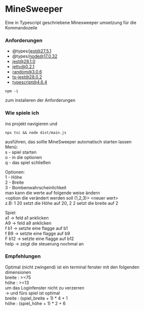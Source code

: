 # MineSweeper

Eine in Typescript geschriebene Minesweeper umsetzung für die Kommandozeile

### Anforderungen

* @types/jest@27.5.1
* @types/node@17.0.32
* jest@28.1.0
* jetty@0.2.1
* random@3.0.6
* ts-jest@28.0.2
* typescript@4.6.4

```terminal
npm -i 
```
zum instalieren der Anforderungen  


### Wie spiele ich  

ins projekt navigieren und  
```terminal
npx tsc && node dist/main.js
```
ausführen, das sollte MineSweeper automatisch starten lassen  
Menü:  
s - spiel starten  
o - in die optionen  
q - das spiel schließen  

Optionen:  
1 - Höhe  
2 - Breite  
3 - Bombenwahrscheinlichkeit  
man kann die werte auf folgende weise ändern  
\<option die verändert werden soll (1,2,3)\> \<neuer wert\>  
z.B: 1 20 setzt die Höhe auf 20, 2 2 setzt die breite auf 2  

Spiel:  
a1 -> feld a1 anklicken  
A9 -> feld a9 anklicken  
f b1 -> setzte eine flagge auf b1  
f B9 -> setzte eine flagge auf b9  
F b12 -> setzte eine flagge auf b12  
help -> zeigt die steuerung nochmal an  


### Empfehlungen  

Optimal (nicht zwingend) ist ein terminal fenster mit den folgenden dimensionen  
breite : >=75  
höhe : >=13  
um das Loginfenster nicht zu verzerren  
-> und fürs spiel ist optimal  
breite : (spiel_breite + 1) * 4 + 1  
höhe : (spiel_höhe + 1) * 2 + 6  
